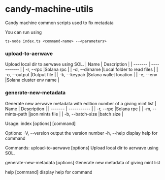 # candy-machine-utils

Candy machine common scripts used to fix metadata

You can run using 

  ``ts-node index.ts <command-name> --<parameters>``

### upload-to-aerwave
Upload local dir to aerwave using SOL.
| Name    | Description    |
| ------- | -----------    |
| -r, --rpc <string> |Solana rpc    |
| -d, --dirname <string> |Local folder to read files    |
| -o, --output <path> |Output file    |
| -k, --keypair <path> |Solana wallet location    |
| -e, --env <string> |Solana cluster env name    |




### generate-new-metadata
Generate new aerwave metadata with edition number of a giving mint list
| Name    | Description    |
| ------- | -----------    |
| -r, --rpc <string> |Solana rpc    |
| -m, --mints-path <string> |json mints file    |
| -b, --batch-size <number> |batch size    |
  
  
Usage: index [options] [command]

Options:
  -V, --version                    output the version number
  -h, --help                       display help for command

Commands:
  upload-to-aerwave [options]      Upload local dir to aerwave using SOL.
  
  generate-new-metadata [options]  Generate new metadata of giving mint list
  
  help [command]                   display help for command
